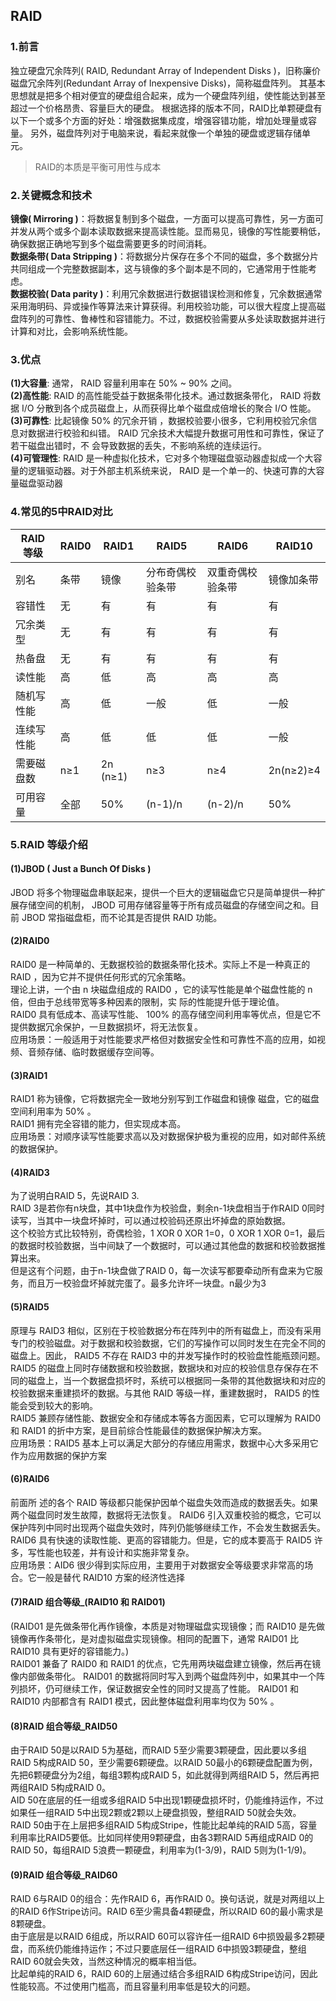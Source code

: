 ## RAID  
### 1.前言
独立硬盘冗余阵列( RAID, Redundant Array of Independent Disks )，旧称廉价磁盘冗余阵列(Redundant Array of Inexpensive Disks)，简称磁盘阵列。
其基本思想就是把多个相对便宜的硬盘组合起来，成为一个硬盘阵列组，使性能达到甚至超过一个价格昂贵、容量巨大的硬盘。
根据选择的版本不同，RAID比单颗硬盘有以下一个或多个方面的好处：增强数据集成度，增强容错功能，增加处理量或容量。
另外，磁盘阵列对于电脑来说，看起来就像一个单独的硬盘或逻辑存储单元。  

> RAID的本质是平衡可用性与成本  

### 2.关键概念和技术
**镜像( Mirroring )**：将数据复制到多个磁盘，一方面可以提高可靠性，另一方面可并发从两个或多个副本读取数据来提高读性能。显而易见，镜像的写性能要稍低， 确保数据正确地写到多个磁盘需要更多的时间消耗。  
**数据条带( Data Stripping )**：将数据分片保存在多个不同的磁盘，多个数据分片共同组成一个完整数据副本，这与镜像的多个副本是不同的，它通常用于性能考虑。  
**数据校验( Data parity )**：利用冗余数据进行数据错误检测和修复，冗余数据通常采用海明码、异或操作等算法来计算获得。利用校验功能，可以很大程度上提高磁盘阵列的可靠性、鲁棒性和容错能力。不过，数据校验需要从多处读取数据并进行计算和对比，会影响系统性能。  

### 3.优点
**(1)大容量**: 通常， RAID 容量利用率在 50% ~ 90% 之间。  
**(2)高性能**: RAID 的高性能受益于数据条带化技术。通过数据条带化， RAID 将数据 I/O 分散到各个成员磁盘上，从而获得比单个磁盘成倍增长的聚合 I/O 性能。  
**(3)可靠性**: 比起镜像 50% 的冗余开销 ，数据校验要小很多，它利用校验冗余信息对数据进行校验和纠错。 RAID 冗余技术大幅提升数据可用性和可靠性，保证了若干磁盘出错时，不 会导致数据的丢失，不影响系统的连续运行。  
**(4)可管理性**: RAID 是一种虚拟化技术，它对多个物理磁盘驱动器虚拟成一个大容量的逻辑驱动器。对于外部主机系统来说， RAID 是一个单一的、快速可靠的大容量磁盘驱动器  


### 4.常见的5中RAID对比
RAID 等级 | RAID0 | RAID1 | RAID5 | RAID6 | RAID10
----|----|----|----|----|----
别名 | 条带 | 镜像 | 分布奇偶校验条带 | 双重奇偶校验条带 | 镜像加条带
容错性 | 无 | 有 | 有 | 有 | 有
冗余类型 | 无 | 有 | 有 | 有 | 有
热备盘 | 无 | 有 | 有 | 有 | 有
读性能 | 高 | 低 | 高 | 高 | 高
随机写性能 | 高 | 低 | 一般 | 低 | 一般
连续写性能 | 高 | 低 | 低 | 低 | 一般
需要磁盘数 | n≥1 | 2n (n≥1) | n≥3 | n≥4 | 2n(n≥2)≥4
可用容量 | 全部 | 50% | (n-1)/n | (n-2)/n | 50%

### 5.RAID 等级介绍
#### (1)JBOD ( Just a Bunch Of Disks )
JBOD 将多个物理磁盘串联起来，提供一个巨大的逻辑磁盘它只是简单提供一种扩展存储空间的机制， JBOD 可用存储容量等于所有成员磁盘的存储空间之和。目前 JBOD 常指磁盘柜，而不论其是否提供 RAID 功能。    

#### (2)RAID0
RAID0 是一种简单的、无数据校验的数据条带化技术。实际上不是一种真正的 RAID ，因为它并不提供任何形式的冗余策略。  
理论上讲，一个由 n 块磁盘组成的 RAID0 ，它的读写性能是单个磁盘性能的 n 倍，但由于总线带宽等多种因素的限制，实 际的性能提升低于理论值。  
RAID0 具有低成本、高读写性能、 100% 的高存储空间利用率等优点，但是它不提供数据冗余保护，一旦数据损坏，将无法恢复。  
应用场景：一般适用于对性能要求严格但对数据安全性和可靠性不高的应用，如视频、音频存储、临时数据缓存空间等。  

#### (3)RAID1
RAID1 称为镜像，它将数据完全一致地分别写到工作磁盘和镜像 磁盘，它的磁盘空间利用率为 50% 。   
RAID1 拥有完全容错的能力，但实现成本高。  
应用场景：对顺序读写性能要求高以及对数据保护极为重视的应用，如对邮件系统的数据保护。  

#### (4)RAID3
为了说明白RAID 5，先说RAID 3.  
RAID 3是若你有n块盘，其中1块盘作为校验盘，剩余n-1块盘相当于作RAID 0同时读写，当其中一块盘坏掉时，可以通过校验码还原出坏掉盘的原始数据。  
这个校验方式比较特别，奇偶检验，1 XOR 0 XOR 1=0，0 XOR 1 XOR 0=1，最后的数据时校验数据，当中间缺了一个数据时，可以通过其他盘的数据和校验数据推算出来。  
但是这有个问题，由于n-1块盘做了RAID 0，每一次读写都要牵动所有盘来为它服务，而且万一校验盘坏掉就完蛋了。最多允许坏一块盘。n最少为3  

#### (5)RAID5
原理与 RAID3 相似，区别在于校验数据分布在阵列中的所有磁盘上，而没有采用专门的校验磁盘。对于数据和校验数据，它们的写操作可以同时发生在完全不同的磁盘上。因此， RAID5 不存在 RAID3 中的并发写操作时的校验盘性能瓶颈问题。
RAID5 的磁盘上同时存储数据和校验数据，数据块和对应的校验信息存保存在不同的磁盘上，当一个数据盘损坏时，系统可以根据同一条带的其他数据块和对应的校验数据来重建损坏的数据。与其他 RAID 等级一样，重建数据时， RAID5 的性能会受到较大的影响。  
RAID5 兼顾存储性能、数据安全和存储成本等各方面因素，它可以理解为 RAID0 和 RAID1 的折中方案，是目前综合性能最佳的数据保护解决方案。  
应用场景：RAID5 基本上可以满足大部分的存储应用需求，数据中心大多采用它作为应用数据的保护方案

#### (6)RAID6
前面所 述的各个 RAID 等级都只能保护因单个磁盘失效而造成的数据丢失。如果两个磁盘同时发生故障，数据将无法恢复。 RAID6 引入双重校验的概念，它可以保护阵列中同时出现两个磁盘失效时，阵列仍能够继续工作，不会发生数据丢失。  
RAID6 具有快速的读取性能、更高的容错能力。但是，它的成本要高于 RAID5 许多，写性能也较差，并有设计和实施非常复杂。  
应用场景：AID6 很少得到实际应用，主要用于对数据安全等级要求非常高的场合。它一般是替代 RAID10 方案的经济性选择

#### (7)RAID 组合等级_(RAID10 和 RAID01)
(RAID01 是先做条带化再作镜像，本质是对物理磁盘实现镜像；而 RAID10 是先做镜像再作条带化，是对虚拟磁盘实现镜像。相同的配置下，通常 RAID01 比 RAID10 具有更好的容错能力。)  
RAID01 兼备了 RAID0 和 RAID1 的优点，它先用两块磁盘建立镜像，然后再在镜像内部做条带化。 RAID01 的数据将同时写入到两个磁盘阵列中，如果其中一个阵列损坏，仍可继续工作，保证数据安全性的同时又提高了性能。 RAID01 和 RAID10 内部都含有 RAID1 模式，因此整体磁盘利用率均仅为 50% 。  


#### (8)RAID 组合等级_RAID50
由于RAID 50是以RAID 5为基础，而RAID 5至少需要3颗硬盘，因此要以多组RAID 5构成RAID 50，至少需要6颗硬盘。以RAID 50最小的6颗硬盘配置为例，先把6颗硬盘分为2组，每组3颗构成RAID 5，如此就得到两组RAID 5，然后再把两组RAID 5构成RAID 0。  
AID 50在底层的任一组或多组RAID 5中出现1颗硬盘损坏时，仍能维持运作，不过如果任一组RAID 5中出现2颗或2颗以上硬盘损毁，整组RAID 50就会失效。  
RAID 50由于在上层把多组RAID 5构成Stripe，性能比起单纯的RAID 5高，容量利用率比RAID5要低。比如同样使用9颗硬盘，由各3颗RAID 5再组成RAID 0的RAID 50，每组RAID 5浪费一颗硬盘，利用率为(1-3/9)，RAID 5则为(1-1/9)。  

#### (9)RAID 组合等级_RAID60
RAID 6与RAID 0的组合：先作RAID 6，再作RAID 0。换句话说，就是对两组以上的RAID 6作Stripe访问。RAID 6至少需具备4颗硬盘，所以RAID 60的最小需求是8颗硬盘。  
由于底层是以RAID 6组成，所以RAID 60可以容许任一组RAID 6中损毁最多2颗硬盘，而系统仍能维持运作；不过只要底层任一组RAID 6中损毁3颗硬盘，整组RAID 60就会失效，当然这种情况的概率相当低。  
比起单纯的RAID 6，RAID 60的上层通过结合多组RAID 6构成Stripe访问，因此性能较高。不过使用门槛高，而且容量利用率低是较大的问题。  






